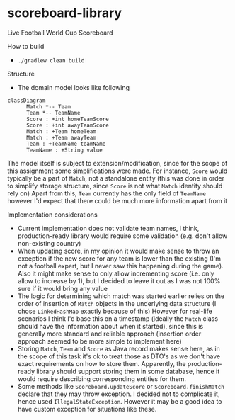 # scoreboard-library
Live Football World Cup Scoreboard

How to build
* `./gradlew clean build`

Structure
* The domain model looks like following
```mermaid
classDiagram
      Match *-- Team
      Team *-- TeamName
      Score : +int homeTeamScore
      Score : +int awayTeamScore
      Match : +Team homeTeam
      Match : +Team awayTeam
      Team : +TeamName teamName
      TeamName : +String value
```

The model itself is subject to extension/modification, since for the scope of this assignment some simplifications were made.
For instance, `Score` would typically be a part of `Match`, not a standalone entity (this was done in order to simplify storage structure, since `Score` is not what `Match` identity should rely on)
Apart from this, `Team` currently has the only field of `TeamName` however I'd expect that there could be much more information apart from it

Implementation considerations
* Current implementation does not validate team names, I think, production-ready library would require some validation (e.g. don't allow non-existing country)
* When updating score, in my opinion it would make sense to throw an exception if the new score for any team is lower than the existing (I'm not a football expert, but I never saw this happening during the game). 
Also it might make sense to only allow incrementing score (i.e. only allow to increase by 1), but I decided to leave it out as I was not 100% sure if it would bring any value
* The logic for determining which match was started earlier relies on the order of insertion of `Match` objects in the underlying data structure (I chose `LinkedHashMap` exactly because of this)
However for real-life scenarios I think I'd base this on a timestamp (ideally the `Match` class should have the information about when it started), since this is generally more standard and reliable approach (insertion order approach seemed to be more simple to implement here)
* Storing `Match`, `Team` and `Score` as Java record makes sense here, as in the scope of this task it's ok to treat those as DTO's as we don't have exact requirements on how to store them. Apparently, the production-ready library should support storing them in some database, 
hence it would require describing corresponding entities for them.
* Some methods like `Scoreboard.updateScore` or `Scoreboard.finishMatch` declare that they may throw exception. I decided not to complicate it, hence used `IllegalStateException`. However it may be a good idea to have custom exception for situations like these.